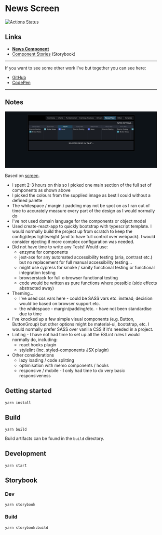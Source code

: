 # News Screen

[![Actions Status](https://github.com/matt-dunn/demo-news/workflows/CI/badge.svg)](https://github.com/matt-dunn/demo-news/actions)

## Links

- **[News Component](https://matt-dunn.github.io/demo-news/)**
- [Component Stories](https://matt-dunn.github.io/demo-news/storybook/) (Storybook)

---

If you want to see some other work I've but together you can see here:

- [GitHub](https://github.com/matt-dunn)
- [CodePen](https://codepen.io/matt-j-dunn)

---

## Notes

![](./docs/assets/news-example.png)

Based on [screen](https://projects.invisionapp.com/share/WQZ407CTRVP#/screens/434811141).

- I spent 2-3 hours on this so I picked one main section of the full set of components as shown above
- I picked the colours from the supplied image as best I could without a defined palette
- The whitespace / margin / padding may not be spot on as I ran out of time to accurately measure every part of the design as I would normally do
- I've not used domain language for the components or object model 
- Used create-react-app to quickly bootstrap with typescript template. I would normally build the project up from scratch
  to keep the config/deps lightweight (and to have full control over webpack). I would consider ejecting if more complex configuration was needed.
- Did not have time to write any Tests! Would use:
    - enzyme for components
    - jest-axe for any automated accessibility testing (aria, contrast etc.) but no replacement for full manual accessibility testing...
    - might use cypress for smoke / sanity functional testing or functional integration testing
    - browserstack for full x-browser functional testing
    - code would be written as pure functions where possible (side effects abstracted away)
- Theming...
  - I've used css vars here - could be SASS vars etc. instead; decision would be based on browser support etc.
  - the whitespace - margin/padding/etc. - have not been standardise due to time
- I've knocked up a few simple visual components (e.g. Button, ButtonGroup) but other options might be material-ui, bootstrap, etc. I would normally prefer SASS over vanilla CSS if it's needed in a project.
- Linting - I have not had time to set up all the ESLint rules I would normally do, including:
  - react hooks plugin
  - stylelint (inc. styled-components JSX plugin)
- Other considerations
    - lazy loading / code splitting
    - optimisation with memo components / hooks
    - responsive / mobile - I only had time to do very basic responsiveness
     
## Getting started

```shell script
yarn install
```

## Build

```shell script
yarn build
```

Build artifacts can be found in the ```build``` directory.
 
## Development

```shell script
yarn start
```

## Storybook

### Dev

```shell script
yarn storybook
```

### Build

```shell script
yarn storybook:build
```
